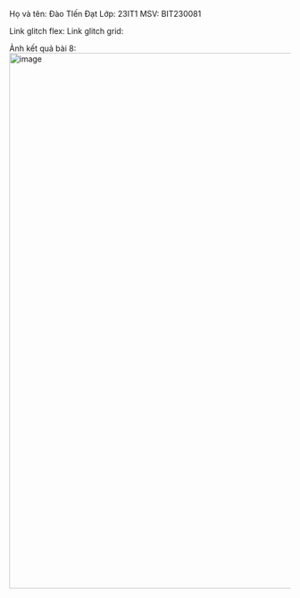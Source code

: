 Họ và tên: Đào TIến Đạt
Lớp: 23IT1
MSV: BIT230081

Link glitch flex:
Link glitch grid:

Ảnh kết quả bài 8:
<img width="960" alt="image" src="https://github.com/user-attachments/assets/d3b1b778-b1a6-4368-a4a3-032fd642f127">
